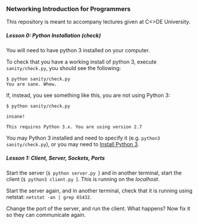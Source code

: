 ### Networking Introduction for Programmers

This repository is meant to accompany lectures given at C<>DE University.

##### Lesson 0: Python Installation (check)

You will need to have python 3 installed on your computer.

To check that you have a working install of python 3, execute `sanity/check.py`, you should see the following:

```
$ python sanity/check.py
You are sane. Whew.
```

If, instead, you see something like this, you are not using Python 3:

```
$ python sanity/check.py

insane!

This requires Python 3.x. You are using version 2.7
```

You may Python 3 installed and need to specify it (e.g. `python3 sanity/check.py`), or you may need to [Install Python 3](https://realpython.com/installing-python/).

##### Lesson 1: Client, Server, Sockets, Ports

Start the server (`$ python server.py `) and in another terminal, start the client (`$ python3 client.py `). This is running on the _localhost_.

Start the server again, and in another terminal, check that it is running using netstat: `netstat -an | grep 65432`.

Change the port of the server, and run the client. What happens? Now fix it so they can communicate again.
